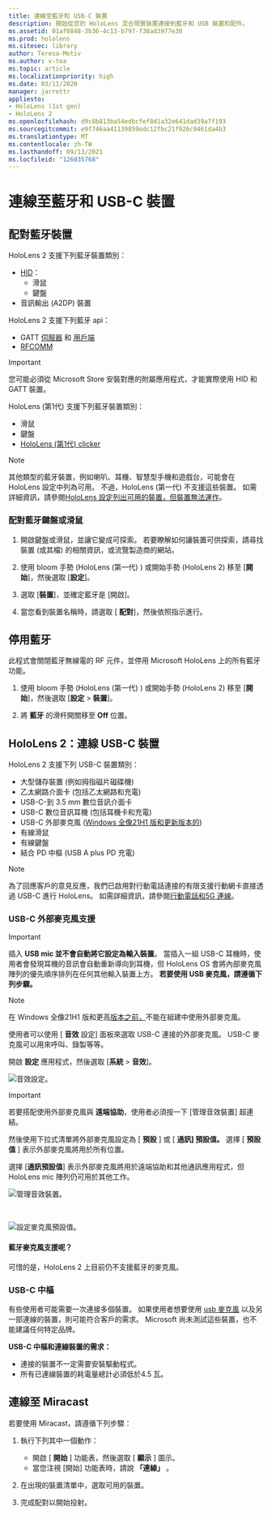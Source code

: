 ```yaml
---
title: 連線至藍牙和 USB-C 裝置
description: 開始從您的 HoloLens 混合現實裝置連接到藍牙和 USB 裝置和配件。
ms.assetid: 01af0848-3b36-4c13-b797-f38ad3977e30
ms.prod: hololens
ms.sitesec: library
author: Teresa-Motiv
ms.author: v-tea
ms.topic: article
ms.localizationpriority: high
ms.date: 03/11/2020
manager: jarrettr
appliesto:
- HoloLens (1st gen)
- HoloLens 2
ms.openlocfilehash: d9c8b813ba54edbcfef8d1a32e641dad39a7f193
ms.sourcegitcommit: e9f746aa41139859edc12fbc21f926c9461da4b3
ms.translationtype: MT
ms.contentlocale: zh-TW
ms.lasthandoff: 09/13/2021
ms.locfileid: "126035768"
---
```

# <a name="connect-to-bluetooth-and-usb-c-devices"></a>連線至藍牙和 USB-C 裝置

## <a name="pair-bluetooth-devices"></a>配對藍牙裝置

HoloLens 2 支援下列藍牙裝置類別：

- [HID](/windows-hardware/drivers/hid/)：
    - 滑鼠
    - 鍵盤
- 音訊輸出 (A2DP) 裝置

HoloLens 2 支援下列藍牙 api：
- GATT [伺服器](/windows/uwp/devices-sensors/gatt-server) 和 [用戶端](/windows/uwp/devices-sensors/gatt-client)
- [RFCOMM](/windows/uwp/devices-sensors/send-or-receive-files-with-rfcomm)
>[!IMPORTANT]
> 您可能必須從 Microsoft Store 安裝對應的附屬應用程式，才能實際使用 HID 和 GATT 裝置。

HoloLens (第1代) 支援下列藍牙裝置類別：

- 滑鼠
- 鍵盤
- [HoloLens (第1代) clicker](hololens1-clicker.md)

> [!NOTE]
> 其他類型的藍牙裝置，例如喇叭、耳機、智慧型手機和遊戲台，可能會在 HoloLens 設定中列為可用。 不過，HoloLens (第一代) 不支援這些裝置。 如需詳細資訊，請參閱[HoloLens 設定列出可用的裝置，但裝置無法運作](hololens-troubleshooting.md#devices-listed-as-available-in-settings-dont-work)。

### <a name="pair-a-bluetooth-keyboard-or-mouse"></a>配對藍牙鍵盤或滑鼠

1. 開啟鍵盤或滑鼠，並讓它變成可探索。 若要瞭解如何讓裝置可供探索，請尋找裝置 (或其檔) 的相關資訊，或流覽製造商的網站。

1. 使用 bloom 手勢 (HoloLens (第一代) ) 或開始手勢 (HoloLens 2) 移至 [**開始**]，然後選取 [**設定**]。

1. 選取 [**裝置**]，並確定藍牙是 [開啟]。  

1. 當您看到裝置名稱時，請選取 [ **配對**]，然後依照指示進行。

## <a name="disable-bluetooth"></a>停用藍牙

此程式會關閉藍牙無線電的 RF 元件，並停用 Microsoft HoloLens 上的所有藍牙功能。

1. 使用 bloom 手勢 (HoloLens (第一代) ) 或開始手勢 (HoloLens 2) 移至 [**開始**]，然後選取 [**設定**  >  **裝置**]。

1. 將 **藍牙** 的滑杆開關移至 **Off** 位置。

## <a name="hololens-2-connect-usb-c-devices"></a>HoloLens 2：連線 USB-C 裝置

HoloLens 2 支援下列 USB-C 裝置類別：

- 大型儲存裝置 (例如拇指磁片磁碟機) 
- 乙太網路介面卡 (包括乙太網路和充電) 
- USB-C-到 3.5 mm 數位音訊介面卡
- USB-C 數位音訊耳機 (包括耳機卡和充電) 
- USB-C 外部麥克風 ([Windows 全像21H1 版和更新版本的](hololens-release-notes.md#windows-holographic-version-21h1)) 
- 有線滑鼠
- 有線鍵盤
- 結合 PD 中樞 (USB A plus PD 充電) 


> [!NOTE]
> 為了回應客戶的意見反應，我們已啟用對行動電話連接的有限支援行動網卡直接透過 USB-C 進行 HoloLens。 如需詳細資訊，請參閱[行動電話和5G 連線](hololens-cellular.md)。

### <a name="usb-c-external-microphone-support"></a>USB-C 外部麥克風支援

> [!IMPORTANT]
> 插入 **USB mic 並不會自動將它設定為輸入裝置**。 當插入一組 USB-C 耳機時，使用者會發現耳機的音訊會自動重新導向到耳機，但 HoloLens OS 會將內部麥克風陣列的優先順序排列在任何其他輸入裝置上方。 **若要使用 USB 麥克風，請遵循下列步驟。**

> [!NOTE]
> 在 Windows 全像21H1 版和更高[版本之前，](hololens-release-notes.md#windows-holographic-version-21h1)不能在組建中使用外部麥克風。 

使用者可以使用 [ **音效** 設定] 面板來選取 USB-C 連接的外部麥克風。 USB-C 麥克風可以用來呼叫、錄製等等。

開啟 **設定** 應用程式，然後選取 [**系統**  >  **音效**]。

![音效設定。](images/usbc-mic-1.jpg)

> [!IMPORTANT]
> 若要搭配使用外部麥克風與 **遠端協助**，使用者必須按一下 [管理音效裝置] 超連結。
>
> 然後使用下拉式清單將外部麥克風設定為 [ **預設** ] 或 [ **通訊] 預設值。** 選擇 [ **預設值** ] 表示外部麥克風將用於所有位置。
>
> 選擇 [**通訊預設值**] 表示外部麥克風將用於遠端協助和其他通訊應用程式，但 HoloLens mic 陣列仍可用於其他工作。

![管理音效裝置。](images/usbc-mic-2.png)

<br>

![設定麥克風預設值。](images/usbc-mic-3.jpg)

#### <a name="what-about-bluetooth-microphone-support"></a>藍牙麥克風支援呢？

可惜的是，HoloLens 2 上目前仍不支援藍牙的麥克風。

### <a name="usb-c-hubs"></a>USB-C 中樞

有些使用者可能需要一次連接多個裝置。 如果使用者想要使用 [usb 麥克風](#usb-c-external-microphone-support) 以及另一部連線的裝置，則可能符合客戶的需求。 Microsoft 尚未測試這些裝置，也不能建議任何特定品牌。

**USB-C 中樞和連線裝置的需求：**

- 連接的裝置不一定需要安裝驅動程式。
- 所有已連線裝置的耗電量總計必須低於4.5 瓦。

## <a name="connect-to-miracast"></a>連線至 Miracast

若要使用 Miracast，請遵循下列步驟：

1. 執行下列其中一個動作：  

   - 開啟 [ **開始** ] 功能表，然後選取 [ **顯示** ] 圖示。
   - 當您注視 [開始] 功能表時，請說 **「連線」** 。  

1. 在出現的裝置清單中，選取可用的裝置。

1. 完成配對以開始投射。
